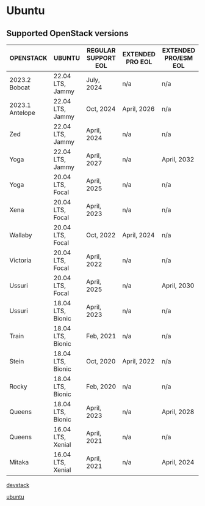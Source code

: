 # Ubuntu

## Supported OpenStack versions

| OPENSTACK        | UBUNTU             | REGULAR SUPPORT EOL | EXTENDED PRO EOL | EXTENDED PRO/ESM EOL |
|------------------|--------------------|---------------------|------------------|----------------------|
| 2023.2 Bobcat    | 22.04 LTS, Jammy   | July, 2024          | n/a              | n/a                  |
| 2023.1 Antelope  | 22.04 LTS, Jammy   | Oct, 2024           | April, 2026      | n/a                  |
| Zed              | 22.04 LTS, Jammy   | April, 2024         | n/a              | n/a                  |
| Yoga             | 22.04 LTS, Jammy   | April, 2027         | n/a              | April, 2032          |
| Yoga             | 20.04 LTS, Focal   | April, 2025         | n/a              | n/a                  |
| Xena             | 20.04 LTS, Focal   | April, 2023         | n/a              | n/a                  |
| Wallaby          | 20.04 LTS, Focal   | Oct, 2022           | April, 2024      | n/a                  |
| Victoria         | 20.04 LTS, Focal   | April, 2022         | n/a              | n/a                  |
| Ussuri           | 20.04 LTS, Focal   | April, 2025         | n/a              | April, 2030          |
| Ussuri           | 18.04 LTS, Bionic  | April, 2023         | n/a              | n/a                  |
| Train            | 18.04 LTS, Bionic  | Feb, 2021           | n/a              | n/a                  |
| Stein            | 18.04 LTS, Bionic  | Oct, 2020           | April, 2022      | n/a                  |
| Rocky            | 18.04 LTS, Bionic  | Feb, 2020           | n/a              | n/a                  |
| Queens           | 18.04 LTS, Bionic  | April, 2023         | n/a              | April, 2028          |
| Queens           | 16.04 LTS, Xenial  | April, 2021         | n/a              | n/a                  |
| Mitaka           | 16.04 LTS, Xenial  | April, 2021         | n/a              | April, 2024          |


[devstack](!https://opendev.org/openstack/devstack)


[ubuntu](!https://ubuntu.com/openstack/docs/supported-versions)